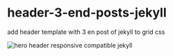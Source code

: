 # header-3-end-posts-jekyll
add header template with 3 en post of jekyll to grid css

![hero header responsive compatible jekyll](hero-header.png)
